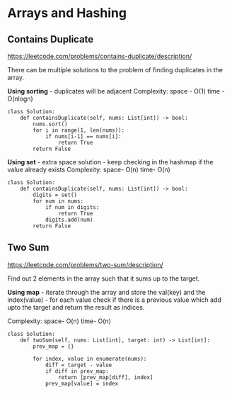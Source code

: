 # Arrays and Hashing

## Contains Duplicate

https://leetcode.com/problems/contains-duplicate/description/

There can be multiple solutions to the problem of finding duplicates in the array.

**Using sorting** - duplicates will be adjacent
Complexity: space - O(1) time - O(nlogn)
```
class Solution:
    def containsDuplicate(self, nums: List[int]) -> bool:
        nums.sort()
        for i in range(1, len(nums)):
            if nums[i-1] == nums[i]:
                return True
        return False
```

**Using set** - extra space solution - keep checking in the hashmap if the value already exists
Complexity: space- O(n) time- O(n)
```
class Solution:
    def containsDuplicate(self, nums: List[int]) -> bool:
        digits = set()
        for num in nums:
            if num in digits:
                return True
            digits.add(num)
        return False
```

## Two Sum
https://leetcode.com/problems/two-sum/description/

Find out 2 elements in the array such that it sums up to the target.

**Using map** - iterate through the array and store the val(key) and the index(value) - for each value check if there is a previous value which add upto the target and return the result as indices.

Complexity: space- O(n) time- O(n)

```
class Solution:
    def twoSum(self, nums: List[int], target: int) -> List[int]:
        prev_map = {}

        for index, value in enumerate(nums):
            diff = target - value
            if diff in prev_map:
                return [prev_map[diff], index]
            prev_map[value] = index
```


